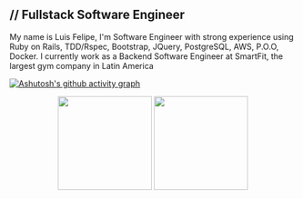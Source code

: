 ## // Fullstack Software Engineer

<p>
My name is Luis Felipe, I'm Software Engineer with strong experience using Ruby on Rails, TDD/Rspec, Bootstrap, JQuery, PostgreSQL, AWS, P.O.O, Docker.
I currently work as a Backend Software Engineer at SmartFit, the largest gym company in Latin America</p>

[![Ashutosh's github activity graph](https://github-readme-activity-graph.vercel.app/graph?username=Luisfelipedev27&bg_color=000000&color=15e5a6&line=07e9a5&point=0a855c&area=true&hide_border=true)](https://github.com/ashutosh00710/github-readme-activity-graph)

<p align="center">
<img height="165em" src="https://github-readme-stats.vercel.app/api/top-langs/?username=luisfelipedev27&hide=TeX&layout=compact&theme=aura&hide_border=true"/>
<img height="165em" src="https://github-readme-streak-stats.herokuapp.com/?user=luisfelipedev27&theme=aura&hide_border=true"/>
</p>

